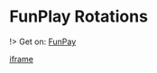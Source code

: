 # FunPlay Rotations
<p align="center">

!> Get on: <a href="//funpay.com/users/350736/">FunPay</a>


[iframe](https://raw.githubusercontent.com/KayleMine/KayleMine/main/docs/media/vid.htm ':include :type=iframe width=100% height=572px')

</p>
